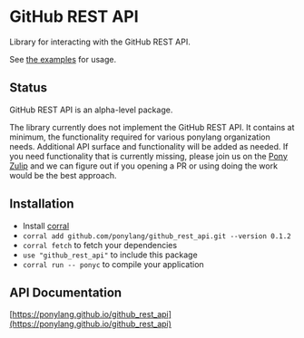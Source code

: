 # GitHub REST API

Library for interacting with the GitHub REST API.

See [the examples](examples) for usage.

## Status

GitHub REST API is an alpha-level package.

The library currently does not implement the GitHub REST API. It contains at minimum, the functionality required for various ponylang organization needs.
Additional API surface and functionality will be added as needed. If you need functionality that is currently missing, please join us on the [Pony Zulip](https://ponylang.zulipchat.com/) and we can figure out if you opening a PR or using doing the work would be the best approach.

## Installation

* Install [corral](https://github.com/ponylang/corral)
* `corral add github.com/ponylang/github_rest_api.git --version 0.1.2`
* `corral fetch` to fetch your dependencies
* `use "github_rest_api"` to include this package
* `corral run -- ponyc` to compile your application

## API Documentation

[https://ponylang.github.io/github_rest_api](https://ponylang.github.io/github_rest_api)
